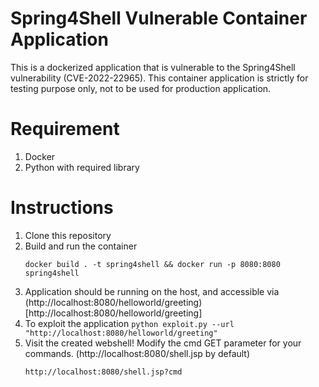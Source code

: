 # Spring4Shell Vulnerable Container Application
This is a dockerized application that is vulnerable to the Spring4Shell vulnerability (CVE-2022-22965). This container application is strictly for testing purpose only, not to be used for production application. 

# Requirement
1. Docker
2. Python with required library

# Instructions
1. Clone this repository
2. Build and run the container
   ```
   docker build . -t spring4shell && docker run -p 8080:8080 spring4shell
   ```
3. Application should be running on the host, and accessible via (http://localhost:8080/helloworld/greeting)[http://localhost:8080/helloworld/greeting]
4. To exploit the application ```python exploit.py --url "http://localhost:8080/helloworld/greeting"```
5. Visit the created webshell! Modify the cmd GET parameter for your commands. (http://localhost:8080/shell.jsp by default)
   ```
   http://localhost:8080/shell.jsp?cmd
   ```
